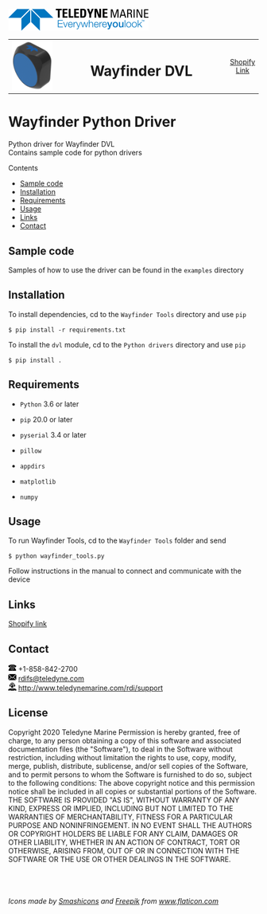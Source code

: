 [![Teledyne Logo](images/TeledyneLogo.png)](teledynemarine.com)

<table><tr align="center"><td valign="middle" width="20%"><img src="images/wayfinder.png" alt="Wayfinder DVL" height="100"></td><td width="70%"><h1> Wayfinder DVL </h1></td><td width="10%"><a href="https://teledynerdi.myshopify.com/">Shopify Link</a></td></tr></table>

# Wayfinder Python Driver
Python driver for Wayfinder DVL  
Contains sample code for python drivers

Contents  
* [Sample code](https://github.com/Teledyne-Marine/Wayfinder#Sample-code)  
* [Installation](https://github.com/Teledyne-Marine/Wayfinder#Installation)  
* [Requirements](https://github.com/Teledyne-Marine/Wayfinder#Requirements)  
* [Usage](https://github.com/Teledyne-Marine/Wayfinder#Usage)  
* [Links](https://github.com/Teledyne-Marine/Wayfinder#Links)  
* [Contact](https://github.com/Teledyne-Marine/Wayfinder#Contact)  

## Sample code
Samples of how to use the driver can be found in the `examples` directory

## Installation
To install dependencies, cd to the `Wayfinder Tools` directory and use `pip`

    $ pip install -r requirements.txt

To install the `dvl` module, cd to the `Python drivers` directory and use `pip`

    $ pip install .

## Requirements

* `Python` 3.6 or later  

* `pip` 20.0 or later

* `pyserial` 3.4 or later

* `pillow`

* `appdirs`

* `matplotlib`

* `numpy`

## Usage
To run Wayfinder Tools, cd to the `Wayfinder Tools` folder and send  

    $ python wayfinder_tools.py  

Follow instructions in the manual to connect and communicate with the device

## Links
[Shopify link](https://teledynerdi.myshopify.com/)

## Contact
![Tele icon](images/phone_icon.png) +1-858-842-2700  
![Mail icon](images/mail_icon.png) rdifs@teledyne.com  
![Support icon](images/support_icon.png) http://www.teledynemarine.com/rdi/support

## License
Copyright 2020 Teledyne Marine
Permission is hereby granted, free of charge, to any person obtaining a copy of this software and associated documentation files (the "Software"), to deal in the Software without restriction, including without limitation the rights to use, copy, modify, merge, publish, distribute, sublicense, and/or sell copies of the Software, and to permit persons to whom the Software is furnished to do so, subject to the following conditions:
The above copyright notice and this permission notice shall be included in all copies or substantial portions of the Software.
THE SOFTWARE IS PROVIDED "AS IS", WITHOUT WARRANTY OF ANY KIND, EXPRESS OR IMPLIED, INCLUDING BUT NOT LIMITED TO THE WARRANTIES OF MERCHANTABILITY, FITNESS FOR A PARTICULAR PURPOSE AND NONINFRINGEMENT. IN NO EVENT SHALL THE AUTHORS OR COPYRIGHT HOLDERS BE LIABLE FOR ANY CLAIM, DAMAGES OR OTHER LIABILITY, WHETHER IN AN ACTION OF CONTRACT, TORT OR OTHERWISE, ARISING FROM, OUT OF OR IN CONNECTION WITH THE SOFTWARE OR THE USE OR OTHER DEALINGS IN THE SOFTWARE.

<br>
<br>

###### Icons made by <a href="https://www.flaticon.com/authors/smashicons" title="Smashicons">Smashicons</a> and <a href="https://www.flaticon.com/authors/freepik" title="Freepik">Freepik</a> from <a href="https://www.flaticon.com/" title="Flaticon">www.flaticon.com</a>

